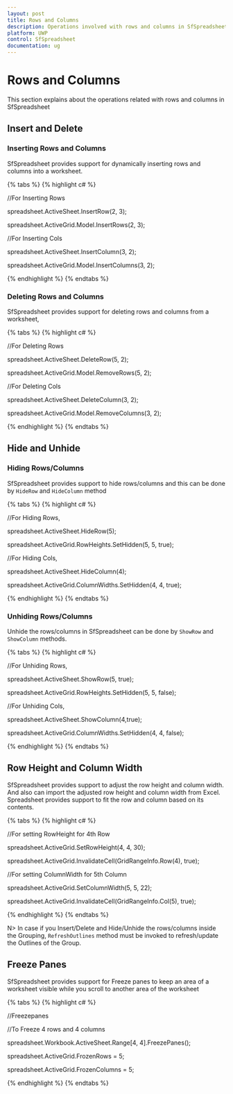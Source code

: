 ```yaml
---
layout: post
title: Rows and Columns 
description: Operations involved with rows and columns in SfSpreadsheet
platform: UWP
control: SfSpreadsheet
documentation: ug
---
```


# Rows and Columns
This section explains about the operations related with rows and columns in SfSpreadsheet

## Insert and Delete

### Inserting Rows and Columns

SfSpreadsheet provides support for dynamically inserting rows and columns into a worksheet. 

{% tabs %}
{% highlight c# %}

//For Inserting Rows

spreadsheet.ActiveSheet.InsertRow(2, 3);

spreadsheet.ActiveGrid.Model.InsertRows(2, 3);

//For Inserting Cols

spreadsheet.ActiveSheet.InsertColumn(3, 2);

spreadsheet.ActiveGrid.Model.InsertColumns(3, 2);

{% endhighlight %}
{% endtabs %}


### Deleting Rows and Columns

SfSpreadsheet provides support for deleting rows and columns from a worksheet,

{% tabs %}
{% highlight c# %}

//For Deleting Rows

spreadsheet.ActiveSheet.DeleteRow(5, 2);

spreadsheet.ActiveGrid.Model.RemoveRows(5, 2);

//For Deleting Cols

spreadsheet.ActiveSheet.DeleteColumn(3, 2);

spreadsheet.ActiveGrid.Model.RemoveColumns(3, 2);

{% endhighlight %}
{% endtabs %}


## Hide and Unhide


### Hiding Rows/Columns

SfSpreadsheet provides support to hide rows/columns and this can be done by `HideRow` and `HideColumn` method

{% tabs %}
{% highlight c# %}

//For Hiding Rows,

 spreadsheet.ActiveSheet.HideRow(5);

 spreadsheet.ActiveGrid.RowHeights.SetHidden(5, 5, true);

//For Hiding Cols,

 spreadsheet.ActiveSheet.HideColumn(4);

 spreadsheet.ActiveGrid.ColumnWidths.SetHidden(4, 4, true);

{% endhighlight %}
{% endtabs %}


### Unhiding Rows/Columns

Unhide the rows/columns in SfSpreadsheet can be done by `ShowRow` and `ShowColumn` methods.

{% tabs %}
{% highlight c# %}

//For Unhiding Rows,

 spreadsheet.ActiveSheet.ShowRow(5, true);

 spreadsheet.ActiveGrid.RowHeights.SetHidden(5, 5, false);

//For Unhiding Cols,

 spreadsheet.ActiveSheet.ShowColumn(4,true);

 spreadsheet.ActiveGrid.ColumnWidths.SetHidden(4, 4, false);

{% endhighlight %}
{% endtabs %}


## Row Height and Column Width

SfSpreadsheet provides support to adjust the row height and column width. And also can import the adjusted row height and column width from Excel. Spreadsheet provides support to fit the row and column based on its contents.

{% tabs %}
{% highlight c# %}

//For setting RowHeight for 4th Row

 spreadsheet.ActiveGrid.SetRowHeight(4, 4, 30);

 spreadsheet.ActiveGrid.InvalidateCell(GridRangeInfo.Row(4), true);

//For setting ColumnWidth for 5th Column

 spreadsheet.ActiveGrid.SetColumnWidth(5, 5, 22);

 spreadsheet.ActiveGrid.InvalidateCell(GridRangeInfo.Col(5), true);

{% endhighlight %}
{% endtabs %}


N> In case if you Insert/Delete and Hide/Unhide the rows/columns inside the Grouping, `RefreshOutlines` method must be invoked to refresh/update the Outlines of the Group.	

## Freeze Panes

SfSpreadsheet provides support for Freeze panes to keep an area of a worksheet visible while you scroll to another area of the worksheet

{% tabs %}
{% highlight c# %}

//Freezepanes

//To Freeze 4 rows and 4 columns

 spreadsheet.Workbook.ActiveSheet.Range[4, 4].FreezePanes();

 spreadsheet.ActiveGrid.FrozenRows = 5;

 spreadsheet.ActiveGrid.FrozenColumns = 5;

{% endhighlight %}
{% endtabs %}



